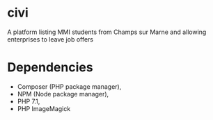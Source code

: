 # civi
A platform listing MMI students from Champs sur Marne and allowing enterprises to leave job offers

# Dependencies
- Composer (PHP package manager),
- NPM (Node package manager),
- PHP 7.1,
- PHP ImageMagick
